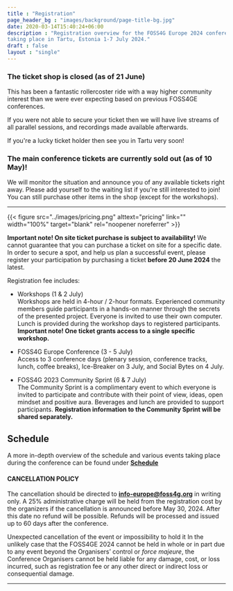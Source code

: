 ```yaml
---
title : "Registration"
page_header_bg : "images/background/page-title-bg.jpg"
date: 2020-03-14T15:40:24+06:00
description : "Registration overview for the FOSS4G Europe 2024 conference
taking place in Tartu, Estonia 1-7 July 2024."
draft : false
layout : "single"
---
```


### The ticket shop is closed (as of 21 June)

This has been a fantastic rollercoster ride with a way higher community
interest than we were ever expecting based on previous FOSS4GE conferences.

If you were not able to secure your ticket then we will have live streams of all
parallel sessions, and recordings made available afterwards.

If you're a lucky ticket holder then see you in Tartu very soon!

### The main conference tickets are currently sold out (as of 10 May)!

We will monitor the situation and announce you of any available tickets right
away. Please add yourself to the waiting list if you're still interested to
join! You can still purchase other items in the shop (except for the workshops).

<!--center>
    <a href="https://pretix.eu/foss4ge2024/tartu/"
        class="btn btn-primary btn-lg"
        target="blank" rel="noopener noreferrer"
        style="padding:32px;margin-top:30px;margin-bottom:30px">
        <img src="https://2024.europe.foss4g.org/images/icon/ticket.png" alt="Get your ticket!">
    <span>Get your ticket here!</span></a>
</center-->
<hr>

{{< figure
    src="../images/pricing.png"
    alttext="pricing"
    link=""
    width="100%"
    target="blank"
    rel="noopener noreferrer"
    >}}

**Important note! On site ticket purchase is subject to availability!** We cannot
guarantee that you can purchase a ticket on site for a specific date. In order
to secure a spot, and help us plan a successful event, please register your
participation by purchasing a ticket **before 20 June 2024** the latest.

Registration fee includes:

- Workshops (1 & 2 July)  
Workshops are held in 4-hour / 2-hour formats. Experienced community members guide
participants in a hands-on manner through the secrets of the presented project.
Everyone is invited to use their own computer. Lunch is provided during the
workshop days to registered participants.
**Important note! One ticket grants access to a single specific workshop.**

- FOSS4G Europe Conference (3 - 5 July)  
Access to 3 conference days (plenary session, conference tracks, lunch,
coffee breaks), Ice-Breaker on 3 July, and Social Bytes on 4 July.  

- FOSS4G 2023 Community Sprint (6 & 7 July)  
The Community Sprint is a complimentary event to which everyone is invited to
participate and contribute with their point of view, ideas, open mindset and
positive aura. Beverages and lunch are provided to support participants.
**Registration information to the Community Sprint will be shared separately.**

## Schedule
A more in-depth overview of the schedule and various events taking place during
the conference can be found under [**Schedule**](../schedule/)

#### CANCELLATION POLICY

The cancellation should be directed to **info-europe@foss4g.org** in writing
only. A 25% administrative charge will be held from the registration cost by
the organizers if the cancellation is announced before May 30, 2024. After this
date no refund will be possible. Refunds will be processed and issued up to 60
days after the conference.

Unexpected cancellation of the event or impossibility to hold it
In the unlikely case that the FOSS4GE 2024 cannot be held in whole or in part
due to any event beyond the Organisers’ control or *force majeure*, the
Conference Organisers cannot be held liable for any damage, cost, or loss
incurred, such as registration fee or any other direct or indirect loss or
consequential damage.

<hr>
<!--center>
    <a href="https://pretix.eu/foss4ge2024/tartu/"
        class="btn btn-primary btn-lg"
        target="blank" rel="noopener noreferrer"
        style="padding:32px;margin-top:30px;margin-bottom:30px">
        <img src="https://2024.europe.foss4g.org/images/icon/ticket.png" alt="Get your ticket!">
    <span>Get your ticket here!</span></a>
</center-->
